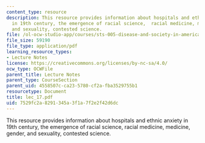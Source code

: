 ```yaml
---
content_type: resource
description: This resource provides information about hospitals and ethnic anxiety
  in 19th century, the emergence of racial science,  racial medicine, medicine, gender,
  and sexuality, contested science.
file: /ol-ocw-studio-app/courses/sts-005-disease-and-society-in-america-fall-2005/7529fc2a8291345a3f1a7f2e2f42d6dc_lec_17.pdf
file_size: 59190
file_type: application/pdf
learning_resource_types:
- Lecture Notes
license: https://creativecommons.org/licenses/by-nc-sa/4.0/
ocw_type: OCWFile
parent_title: Lecture Notes
parent_type: CourseSection
parent_uid: 4558507c-ca23-5780-cf2a-fba3529755b1
resourcetype: Document
title: lec_17.pdf
uid: 7529fc2a-8291-345a-3f1a-7f2e2f42d6dc
---
```

This resource provides information about hospitals and ethnic anxiety in 19th century, the emergence of racial science,  racial medicine, medicine, gender, and sexuality, contested science.